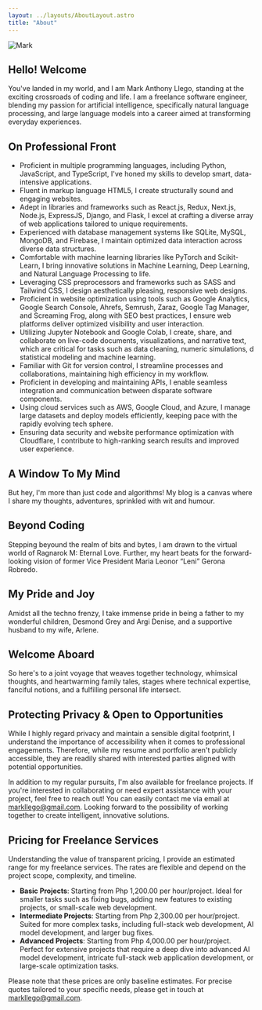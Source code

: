 ```yaml
---
layout: ../layouts/AboutLayout.astro
title: "About"
---
```


![Mark](https://llego.dev/assets/SS6V8tptipaeTw27R8mXAUd.jpg)

## Hello! Welcome

You've landed in my world, and I am Mark Anthony Llego, standing at the exciting crossroads of coding and life. I am a freelance software engineer, blending my passion for artificial intelligence, specifically natural language processing, and large language models into a career aimed at transforming everyday experiences.

## On Professional Front

- Proficient in multiple programming languages, including Python, JavaScript, and TypeScript, I've honed my skills to develop smart, data-intensive applications.
- Fluent in markup language HTML5, I create structurally sound and engaging websites.
- Adept in libraries and frameworks such as React.js, Redux, Next.js, Node.js, ExpressJS, Django, and Flask, I excel at crafting a diverse array of web applications tailored to unique requirements.
- Experienced with database management systems like SQLite, MySQL, MongoDB, and Firebase, I maintain optimized data interaction across diverse data structures.
- Comfortable with machine learning libraries like PyTorch and Scikit-Learn, I bring innovative solutions in Machine Learning, Deep Learning, and Natural Language Processing to life.
- Leveraging CSS preprocessors and frameworks such as SASS and Tailwind CSS, I design aesthetically pleasing, responsive web designs.
- Proficient in website optimization using tools such as Google Analytics, Google Search Console, Ahrefs, Semrush, Zaraz, Google Tag Manager, and Screaming Frog, along with SEO best practices, I ensure web platforms deliver optimized visibility and user interaction.
- Utilizing Jupyter Notebook and Google Colab, I create, share, and collaborate on live-code documents, visualizations, and narrative text, which are critical for tasks such as data cleaning, numeric simulations, d statistical modeling and machine learning.
- Familiar with Git for version control, I streamline processes and collaborations, maintaining high efficiency in my workflow.
- Proficient in developing and maintaining APIs, I enable seamless integration and communication between disparate software components.
- Using cloud services such as AWS, Google Cloud, and Azure, I manage large datasets and deploy models efficiently, keeping pace with the rapidly evolving tech sphere.
- Ensuring data security and website performance optimization with Cloudflare, I contribute to high-ranking search results and improved user experience.

## A Window To My Mind

But hey, I'm more than just code and algorithms! My blog is a canvas where I share my thoughts, adventures, sprinkled with wit and humour.

## Beyond Coding

Stepping beyound the realm of bits and bytes, I am drawn to the virtual world of Ragnarok M: Eternal Love. Further, my heart beats for the forward-looking vision of former Vice President Maria Leonor “Leni” Gerona Robredo.

## My Pride and Joy

Amidst all the techno frenzy, I take immense pride in being a father to my wonderful children, Desmond Grey and Argi Denise, and a supportive husband to my wife, Arlene.

## Welcome Aboard

So here's to a joint voyage that weaves together technology, whimsical thoughts, and heartwarming family tales, stages where technical expertise, fanciful notions, and a fulfilling personal life intersect.

## Protecting Privacy & Open to Opportunities

While I highly regard privacy and maintain a sensible digital footprint, I understand the importance of accessibility when it comes to professional engagements. Therefore, while my resume and portfolio aren't publicly accessible, they are readily shared with interested parties aligned with potential opportunities.

In addition to my regular pursuits, I'm also available for freelance projects. If you're interested in collaborating or need expert assistance with your project, feel free to reach out! You can easily contact me via email at [markllego@gmail.com](mailto:markllego@gmail.com). Looking forward to the possibility of working together to create intelligent, innovative solutions.

## Pricing for Freelance Services

Understanding the value of transparent pricing, I provide an estimated range for my freelance services. The rates are flexible and depend on the project scope, complexity, and timeline.

- **Basic Projects**: Starting from Php 1,200.00 per hour/project. Ideal for smaller tasks such as fixing bugs, adding new features to existing projects, or small-scale web development.
- **Intermediate Projects**: Starting from Php 2,300.00 per hour/project. Suited for more complex tasks, including full-stack web development, AI model development, and larger bug fixes.
- **Advanced Projects**: Starting from Php 4,000.00 per hour/project. Perfect for extensive projects that require a deep dive into advanced AI model development, intricate full-stack web application development, or large-scale optimization tasks.

Please note that these prices are only baseline estimates. For precise quotes tailored to your specific needs, please get in touch at [markllego@gmail.com](mailto:markllego@gmail.com).
